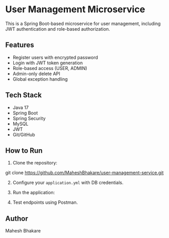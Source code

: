 # User Management Microservice

This is a Spring Boot-based microservice for user management, including JWT authentication and role-based authorization.

## Features

- Register users with encrypted password
- Login with JWT token generation
- Role-based access (USER, ADMIN)
- Admin-only delete API
- Global exception handling

## Tech Stack

- Java 17
- Spring Boot
- Spring Security
- MySQL
- JWT
- Git/GitHub

## How to Run

1. Clone the repository:

git clone https://github.com/MaheshBhakare/user-management-service.git


2. Configure your `application.yml` with DB credentials.

3. Run the application:
 
4. Test endpoints using Postman.

## Author
Mahesh Bhakare

